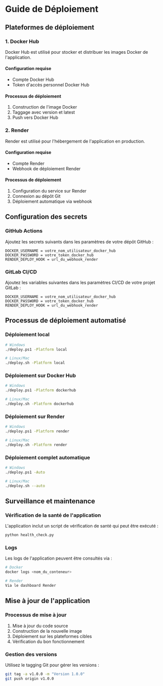 # Guide de Déploiement

## Plateformes de déploiement

### 1. Docker Hub

Docker Hub est utilisé pour stocker et distribuer les images Docker de l'application.

#### Configuration requise
- Compte Docker Hub
- Token d'accès personnel Docker Hub

#### Processus de déploiement
1. Construction de l'image Docker
2. Taggage avec version et latest
3. Push vers Docker Hub

### 2. Render

Render est utilisé pour l'hébergement de l'application en production.

#### Configuration requise
- Compte Render
- Webhook de déploiement Render

#### Processus de déploiement
1. Configuration du service sur Render
2. Connexion au dépôt Git
3. Déploiement automatique via webhook

## Configuration des secrets

### GitHub Actions

Ajoutez les secrets suivants dans les paramètres de votre dépôt GitHub :

```
DOCKER_USERNAME = votre_nom_utilisateur_docker_hub
DOCKER_PASSWORD = votre_token_docker_hub
RENDER_DEPLOY_HOOK = url_du_webhook_render
```

### GitLab CI/CD

Ajoutez les variables suivantes dans les paramètres CI/CD de votre projet GitLab :

```
DOCKER_USERNAME = votre_nom_utilisateur_docker_hub
DOCKER_PASSWORD = votre_token_docker_hub
RENDER_DEPLOY_HOOK = url_du_webhook_render
```

## Processus de déploiement automatisé

### Déploiement local

```bash
# Windows
./deploy.ps1 -Platform local

# Linux/Mac
./deploy.sh -Platform local
```

### Déploiement sur Docker Hub

```bash
# Windows
./deploy.ps1 -Platform dockerhub

# Linux/Mac
./deploy.sh -Platform dockerhub
```

### Déploiement sur Render

```bash
# Windows
./deploy.ps1 -Platform render

# Linux/Mac
./deploy.sh -Platform render
```

### Déploiement complet automatique

```bash
# Windows
./deploy.ps1 -Auto

# Linux/Mac
./deploy.sh --auto
```

## Surveillance et maintenance

### Vérification de la santé de l'application

L'application inclut un script de vérification de santé qui peut être exécuté :

```bash
python health_check.py
```

### Logs

Les logs de l'application peuvent être consultés via :

```bash
# Docker
docker logs <nom_du_conteneur>

# Render
Via le dashboard Render
```

## Mise à jour de l'application

### Processus de mise à jour

1. Mise à jour du code source
2. Construction de la nouvelle image
3. Déploiement sur les plateformes cibles
4. Vérification du bon fonctionnement

### Gestion des versions

Utilisez le tagging Git pour gérer les versions :

```bash
git tag -a v1.0.0 -m "Version 1.0.0"
git push origin v1.0.0
```